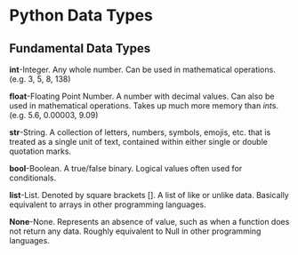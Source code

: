 # Python Data Types

## Fundamental Data Types

**int**-Integer. Any whole number. Can be used in mathematical operations. (e.g. 3, 5, 8, 138)

**float**-Floating Point Number. A number with decimal values. Can also be used in mathematical operations. Takes up much more memory than *int*s. (e.g. 5.6, 0.00003, 9.09)

**str**-String. A collection of letters, numbers, symbols, emojis, etc. that is treated as a single unit of text, contained within either single or double quotation marks.

**bool**-Boolean. A true/false binary. Logical values often used for conditionals. 

**list**-List. Denoted by square brackets []. A list of like or unlike data. Basically equivalent to arrays in other programming languages.

**None**-None. Represents an absence of value, such as when a function does not return any data. Roughly equivalent to Null in other programming languages.